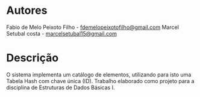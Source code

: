 # Autores
Fabio de Melo Peixoto Filho - fdemelopeixotofilho@gmail.com
Marcel Setubal costa - marcelsetubal15@gmail.com

# Descrição 
O sistema implementa um catálogo de elementos, utilizando para isto uma Tabela Hash com chave única (ID).
Trabalho elaborado como projeto para a disciplina de Estruturas de Dados Básicas I.
